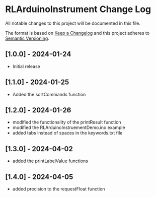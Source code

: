 #  RLArduinoInstrument Change Log

All notable changes to this project will be documented in this file.

The format is based on [Keep a Changelog](http://keepachangelog.com/)
and this project adheres to [Semantic Versioning](http://semver.org/).


## [1.0.0] - 2024-01-24
- Initial release

## [1.1.0] - 2024-01-25
- Added the sortCommands function

## [1.2.0] - 2024-01-26
- modified the functionality of the printResult function
- modified the RLArduinoInstruementDemo.ino example
- added tabs instead of spaces in the keywords.txt file

## [1.3.0] - 2024-04-02
- added the printLabelValue functions

## [1.4.0] - 2024-04-05
- added precision to the requestFloat function